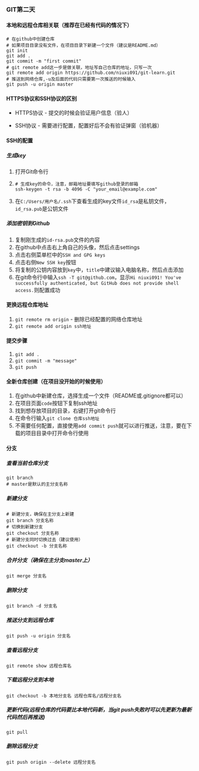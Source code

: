 ### GIT第二天

#### 本地和远程仓库相关联（推荐在已经有代码的情况下）

```
# 在github中创建仓库
# 如果项目目录没有文件，在项目目录下新建一个文件（建议是README.md）
git init
git add .
git commit -m "first commit"
# git remote add这一步是做关联，地址写自己仓库的地址，只写一次
git remote add origin https://github.com/niuxi091/git-learn.git
# 推送到网络仓库,-u及后面的代码只需要第一次推送的时候输入
git push -u origin master
```

#### HTTPS协议和SSH协议的区别

- HTTPS协议 - 提交的时候会验证用户信息（验人）

- SSH协议 - 需要进行配置，配置好后不会有验证弹窗（验机器）

#### SSH的配置

##### 生成key

1. 打开Git命令行

2. ```
   # 生成key的命令，注意，邮箱地址要填写github登录的邮箱
   ssh-keygen -t rsa -b 4096 -C "your_email@example.com"
   ```

3. 在`C:/Users/用户名/.ssh`下查看生成的key文件`id_rsa`是私钥文件，`id_rsa.pub`是公钥文件

##### 添加密钥到Github

1. 复制刚生成的`id-rsa.pub`文件的内容
2. 在github中点击右上角自己的头像，然后点击settings
3. 点击右侧菜单栏中的`SSH and GPG keys`
4. 点击右侧`New SSH key`按钮
5. 将复制的公钥内容放到`key`中，`title`中建议输入电脑名称，然后点击添加
6. 在git命令行中输入`ssh -T git@github.com`，显示`Hi niuxi091! You've successfully authenticated, but GitHub does not provide shell access.`则配置成功

#### 更换远程仓库地址

1. `git remote rm origin` - 删除已经配置的网络仓库地址
2. `git remote add origin ssh地址`

#### 提交步骤

1. `git add .`
2. `git commit -m "message"`
3. `git push`

#### 全新仓库创建（在项目没开始的时候使用）

1. 在github中新建仓库，选择生成一个文件（README或.gitignore都可以）
2. 在项目页面`code`按钮下复制ssh地址
3. 找到想存放项目的目录，右键打开git命令行
4. 在命令行输入`git clone 仓库ssh地址`
5. 不需要任何配置，直接使用`add commit push`就可以进行推送，注意，要在下载的项目目录中打开命令行使用

#### 分支

##### 查看当前仓库分支

```
git branch
# master是默认的主分支名称
```

##### 新建分支

```
# 新建分支，确保在主分支上新建
git branch 分支名称
# 切换到新建分支
git checkout 分支名称
# 新建分支同时切换过去（建议使用）
git checkout -b 分支名称
```

##### 合并分支（确保在主分支master上）

```
git merge 分支名
```

##### 删除分支

```
git branch -d 分支名
```

##### 推送分支到远程仓库

```
git push -u origin 分支名
```

##### 查看远程分支

```
git remote show 远程仓库名
```

##### 下载远程分支到本地

```
git checkout -b 本地分支名 远程仓库名/远程分支名
```

##### 更新代码(远程仓库的代码要比本地代码新，当git push失败时可以先更新为最新代码然后再推送)

```
git pull
```

##### 删除远程分支

```
git push origin --delete 远程分支名
```

